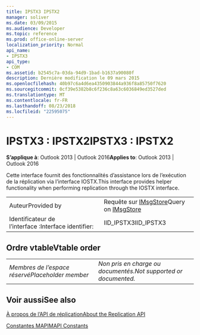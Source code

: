 ```yaml
---
title: IPSTX3 IPSTX2
manager: soliver
ms.date: 03/09/2015
ms.audience: Developer
ms.topic: reference
ms.prod: office-online-server
localization_priority: Normal
api_name:
- IPSTX3
api_type:
- COM
ms.assetid: b2545c7a-03da-94d9-1bad-b1637a90080f
description: Dernière modification le 09 mars 2015
ms.openlocfilehash: 40b97c6a4d6ea4350903844a936f8a85750f7620
ms.sourcegitcommit: 0cf39e5382b8c6f236c8a63c6036849ed3527ded
ms.translationtype: MT
ms.contentlocale: fr-FR
ms.lasthandoff: 08/23/2018
ms.locfileid: "22595075"
---
```

# <a name="ipstx3--ipstx2"></a><span data-ttu-id="51e2b-103">IPSTX3 : IPSTX2</span><span class="sxs-lookup"><span data-stu-id="51e2b-103">IPSTX3 : IPSTX2</span></span>

  
  
<span data-ttu-id="51e2b-104">**S’applique à**: Outlook 2013 | Outlook 2016</span><span class="sxs-lookup"><span data-stu-id="51e2b-104">**Applies to**: Outlook 2013 | Outlook 2016</span></span> 
  
<span data-ttu-id="51e2b-105">Cette interface fournit des fonctionnalités d’assistance lors de l’exécution de la réplication via l’interface IOSTX.</span><span class="sxs-lookup"><span data-stu-id="51e2b-105">This interface provides helper functionality when performing replication through the IOSTX interface.</span></span>
  
|||
|:-----|:-----|
|<span data-ttu-id="51e2b-106">Auteur</span><span class="sxs-lookup"><span data-stu-id="51e2b-106">Provided by</span></span>  <br/> |<span data-ttu-id="51e2b-107">Requête sur [IMsgStore](imsgstoreimapiprop.md)</span><span class="sxs-lookup"><span data-stu-id="51e2b-107">Query on [IMsgStore](imsgstoreimapiprop.md)</span></span> <br/> |
|<span data-ttu-id="51e2b-108">Identificateur de l’interface :</span><span class="sxs-lookup"><span data-stu-id="51e2b-108">Interface identifier:</span></span>  <br/> |<span data-ttu-id="51e2b-109">IID_IPSTX3</span><span class="sxs-lookup"><span data-stu-id="51e2b-109">IID_IPSTX3</span></span>  <br/> |
   
## <a name="vtable-order"></a><span data-ttu-id="51e2b-110">Ordre vtable</span><span class="sxs-lookup"><span data-stu-id="51e2b-110">Vtable order</span></span>

|||
|:-----|:-----|
| <span data-ttu-id="51e2b-111">*Membres de l’espace réservé*</span><span class="sxs-lookup"><span data-stu-id="51e2b-111">*Placeholder member*</span></span>  <br/> | <span data-ttu-id="51e2b-112">*Non pris en charge ou documentés.*</span><span class="sxs-lookup"><span data-stu-id="51e2b-112">*Not supported or documented.*</span></span>  <br/> |
   
## <a name="see-also"></a><span data-ttu-id="51e2b-113">Voir aussi</span><span class="sxs-lookup"><span data-stu-id="51e2b-113">See also</span></span>



[<span data-ttu-id="51e2b-114">À propos de l’API de réplication</span><span class="sxs-lookup"><span data-stu-id="51e2b-114">About the Replication API</span></span>](about-the-replication-api.md)
  
[<span data-ttu-id="51e2b-115">Constantes MAPI</span><span class="sxs-lookup"><span data-stu-id="51e2b-115">MAPI Constants</span></span>](mapi-constants.md)

